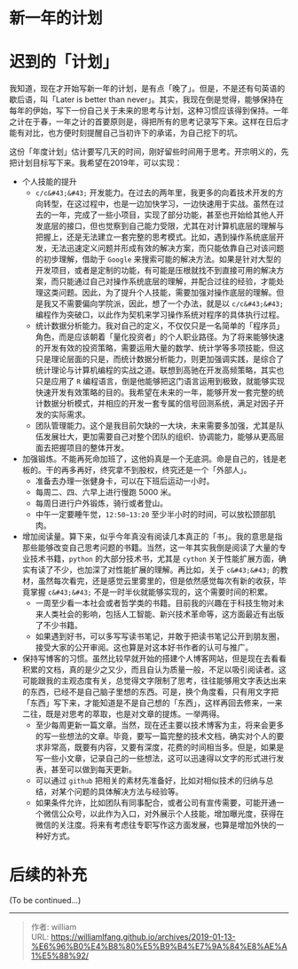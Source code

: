 # 新一年的计划



# 迟到的「计划」

我知道，现在才开始写新一年的计划，是有点「晚了」。但是，不是还有句英语的歇后语，叫「Later is better than never」。其实，我现在倒是觉得，能够保持在每年的伊始，写下一份自己关于未来的思考与计划，这种习惯应该得到保持。一年之计在于春，一年之计的首要原则是，得把所有的思考记录写下来。这样在日后才能有对比，也方便时刻提醒自己当初许下的承诺，为自己挖下的坑。

这份「年度计划」估计要写几天的时间，刚好留些时间用于思考。开宗明义的，先把计划目标写下来。我希望在2019年，可以实现：

-   个人技能的提升
    -   `c/c&#43;&#43;` 开发能力。在过去的两年里，我更多的向着技术开发的方向转型，在这过程中，也是一边加快学习，一边快速用于实战。虽然在过去的一年，完成了一些小项目，实现了部分功能，甚至也开始给其他人开发底层的接口，但也觉察到自己能力受限，尤其在对计算机底层的理解与把握上，还是无法建立一套完整的思考模式。比如，遇到操作系统底层开发，无法迅速定义问题并形成有效的解决方案，而只能依靠自己对该问题的初步理解，借助于 `Google` 来搜索可能的解决方法。如果是针对大型的开发项目，或者是定制的功能，有可能是压根就找不到直接可用的解决方案，而只能通过自己对操作系统底层的理解，并配合过往的经验，才能处理这类问题。因此，为了提升个人技能，需要加强对操作底层的理解。但是我又不需要偏向学院派，因此，想了一个办法，就是以 `c/c&#43;&#43;` 编程作为突破口，以此作为契机来学习操作系统对程序的具体执行过程。
    -   统计数据分析能力。我对自己的定义，不仅仅只是一名简单的「程序员」角色，而是应该朝着「量化投资者」的个人职业路径。为了将来能够快速的开发有效的投资策略，需要运用大量的数学、统计学等多项技能，但这只是理论层面的只是，而统计数据分析能力，则更加强调实践，是综合了统计理论与计算机编程的实战之道。联想到高驰在开发高频策略，其实也只是应用了 `R` 编程语言，倒是他能够把这门语言运用到极致，就能够实现快速开发有效策略的目的。我希望在未来的一年，能够开发一套完整的统计数据分析模式，并相应的开发一套专属的信号回测系统，满足对因子开发的实际需求。
    -   团队管理能力。这个是我目前欠缺的一大块，未来需要多加强，尤其是队伍发展壮大，更加需要自己对整个团队的组织、协调能力，能够从更高层面去把握项目的整体开发。
-   加强锻炼。不能再死命加班了，这他妈真是一个无底洞。命是自己的，钱是老板的。干的再多再好，终究拿不到股权，终究还是一个「外部人」。
    -   准备去办理一张健身卡，可以在下班后运动一小时。
    -   每周二、四、六早上进行慢跑 5000 米。
    -   每周日进行户外锻炼，骑行或者登山。
    -   中午一定要睡午觉，`12:50~13:20` 至少半小时的时间，可以放松颈部肌肉。
-   增加阅读量。算下来，似乎今年真没有阅读几本真正的「书」。我的意思是指那些能够改变自己思考问题的书籍。当然，这一年其实我倒是阅读了大量的专业技术书籍，`python` 的大部分技术书，尤其是 `cython` 关于性能扩展方面，确实有读了不少，也加深了对性能扩展的理解。再比如，关于 `c&#43;&#43;` 的教材，虽然每次看完，还是感觉云里雾里的，但是依然感觉每次有新的收获，毕竟掌握 `c&#43;&#43;` 不是一时半伙就能够实现的，这个需要时间的积累。
    -   一周至少看一本社会或者哲学类的书籍。目前我的兴趣在于科技生物对未来人类社会的影响，包括人工智能、新兴技术革命等，这方面最近有出版了不少书籍。
    -   如果遇到好书，可以多写写读书笔记，并敢于把读书笔记公开到朋友圈，接受大家的公开审阅。这也算是对这本好书作者的认可与推广。
-   保持写博客的习惯。虽然比较早就开始的搭建个人博客网站，但是现在去看看积累的文档，真的是少之又少，而且自认为质量一般，不足以吸引阅读者。这可能跟我的主观态度有关，总觉得文字限制了思考，往往能够用文字表达出来的东西，已经不是自己脑子里想的东西。可是，换个角度看，只有用文字把「东西」写下来，才能知道是不是自己想的「东西」，这样再回去修来，一来二往，既是对思考的萃取，也是对文章的提炼。一举两得。
    -   至少每周更新一篇文章。当然，现在还主要以技术博客为主，将来会更多的写一些想法的文章。毕竟，要写一篇完整的技术文档，确实对个人的要求非常高，既要有内容，又要有深度，花费的时间相当多。但是，如果是写一些小文章，记录自己的一些想法，这可以迅速得以文字的形式进行发表，甚至可以做到每天更新。
    -   可以通过 `github` 把相关的素材先准备好，比如对相似技术的归纳与总结，对某个问题的具体解决方法与经验等。
    -   如果条件允许，比如团队有同事配合，或者公司有宣传需要，可能开通一个微信公众号，以此作为入口，对外展示个人技能，增加曝光度，获得在微信的关注度。将来有考虑往专职写作这方面发展，也算是增加外快的一种好方式。

# 后续的补充

(To be continued...)


---

> 作者: william  
> URL: https://williamlfang.github.io/archives/2019-01-13-%E6%96%B0%E4%B8%80%E5%B9%B4%E7%9A%84%E8%AE%A1%E5%88%92/  

